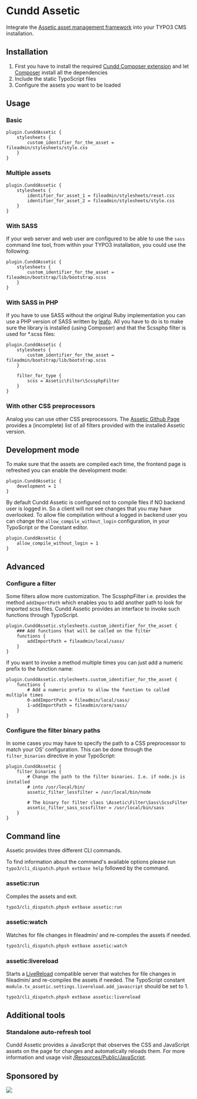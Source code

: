 Cundd Assetic
=============

Integrate the [Assetic asset management framework](https://github.com/kriswallsmith/assetic) into your TYPO3 CMS installation.


Installation
------------

1. First you have to install the required [Cundd Composer extension](https://github.com/cundd/CunddComposer) and let [Composer](http://getcomposer.org/) install all the dependencies
2. Include the static TypoScript files
3. Configure the assets you want to be loaded


Usage
-----

### Basic

    plugin.CunddAssetic {
        stylesheets {
            custom_identifier_for_the_asset = fileadmin/stylesheets/style.css
        }
    }


### Multiple assets

    plugin.CunddAssetic {
        stylesheets {
            identifier_for_asset_1 = fileadmin/stylesheets/reset.css
            identifier_for_asset_2 = fileadmin/stylesheets/style.css
        }
    }


### With SASS

If your web server and web user are configured to be able to use the `sass` command line tool, from within your TYPO3 installation, you could use the following:

    plugin.CunddAssetic {
        stylesheets {
            custom_identifier_for_the_asset = fileadmin/bootstrap/lib/bootstrap.scss
        }
    }


### With SASS in PHP

If you have to use SASS without the original Ruby implementation you can use a PHP version of SASS written by [leafo](http://leafo.net/scssphp/). All you have to do is to make sure the library is installed (using Composer) and that the Scssphp filter is used for *.scss files:

    plugin.CunddAssetic {
        stylesheets {
            custom_identifier_for_the_asset = fileadmin/bootstrap/lib/bootstrap.scss
        }

        filter_for_type {
            scss = Assetic\Filter\ScssphpFilter
        }
    }


### With other CSS preprocessors

Analog you can use other CSS preprocessors. The [Assetic Github Page](https://github.com/kriswallsmith/assetic#filters) provides a (incomplete) list of all filters provided with the installed Assetic version.


Development mode
----------------

To make sure that the assets are compiled each time, the frontend page is refreshed you can enable the development mode:

    plugin.CunddAssetic {
    	development = 1
    }

By default Cundd Assetic is configured not to compile files if NO backend user is logged in. So a client will not see changes that you may have overlooked. To allow file compilation without a logged in backend user you can change the `allow_compile_without_login` configuration, in your TypoScript or the Constant editor.

    plugin.CunddAssetic {
        allow_compile_without_login = 1
    }


Advanced
--------

### Configure a filter

Some filters allow more customization. The ScssphpFilter i.e. provides the method `addImportPath` which enables you to add another path to look for imported scss files. Cundd Assetic provides an interface to invoke such functions through TypoScript.

    plugin.CunddAssetic.stylesheets.custom_identifier_for_the_asset {
        ### Add functions that will be called on the filter
        functions {
            addImportPath = fileadmin/local/sass/
        }
    }

If you want to invoke a method multiple times you can just add a numeric prefix to the function name:

    plugin.CunddAssetic.stylesheets.custom_identifier_for_the_asset {
        functions {
            # Add a numeric prefix to allow the function to called multiple times
            0-addImportPath = fileadmin/local/sass/
            1-addImportPath = fileadmin/core/sass/
        }
    }


### Configure the filter binary paths

In some cases you may have to specify the path to a CSS preprocessor to match your OS' configuration. This can be done through the `filter_binaries` directive in your TypoScript:

    plugin.CunddAssetic {
        filter_binaries {
	    	# Change the path to the filter binaries. I.e. if node.js is installed
	    	# into /usr/local/bin/
    		assetic_filter_lessfilter = /usr/local/bin/node
    		
    		# The binary for filter class \Assetic\Filter\Sass\ScssFilter
    		assetic_filter_sass_scssfilter = /usr/local/bin/sass
	    }
    }
    

Command line
------------

Assetic provides three different CLI commands.

To find information about the command's available options please run `typo3/cli_dispatch.phpsh extbase help` followed by the command.


### assetic:run

Compiles the assets and exit.

```bash
typo3/cli_dispatch.phpsh extbase assetic:run
```


### assetic:watch

Watches for file changes in fileadmin/ and re-compiles the assets if needed.

```bash
typo3/cli_dispatch.phpsh extbase assetic:watch
```


### assetic:livereload

Starts a [LiveReload](http://livereload.com/) compatible server that watches for file changes in fileadmin/ and re-compiles the assets if needed. The TypoScript constant `module.tx_assetic.settings.livereload.add_javascript` should be set to 1.

```bash
typo3/cli_dispatch.phpsh extbase assetic:livereload
```


Additional tools
----------------

### Standalone auto-refresh tool

Cundd Assetic provides a JavaScript that observes the CSS and JavaScript assets on the page for changes and automatically reloads them. For more information and usage visit [/Resources/Public/JavaScript](/Resources/Public/JavaScript).


Sponsored by
------------

[![](https://www.iresults.li/typo3conf/ext/client/Resources/Public/Images/logo.svg)](http://www.iresults.li)
